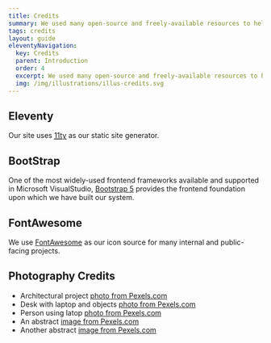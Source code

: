 ```yaml
---
title: Credits
summary: We used many open-source and freely-available resources to help us deliver this quickly and reliably. 
tags: credits
layout: guide
eleventyNavigation:
  key: Credits
  parent: Introduction
  order: 4
  excerpt: We used many open-source and freely-available resources to help us deliver this quickly and reliably.
  img: /img/illustrations/illus-credits.svg
---
```


## Eleventy
Our site uses <a href="https://www.11ty.dev/" target="_blank"><abbr title="Eleventy">11ty</abbr></a> as our static site generator.  

## BootStrap
One of the most widely-used frontend frameworks available and supported in Microsoft VisualStudio, <a href="https://getbootstrap.com/docs/5.2/getting-started/introduction/" target="_blank">Bootstrap 5</a> provides the frontend foundation upon which we have built our system.

## FontAwesome
We use <a href="https://fontawesome.com/v5/search?m=free&s=brands%2Csolid" target="_blank">FontAwesome</a> as our icon source for many internal and public-facing projects.

## Photography Credits

- Architectural project <a href="https://www.pexels.com/photo/architecture-blocks-blue-sky-bridge-275030/" target="_blank">photo from Pexels.com</a>
- Desk with laptop and objects <a href="https://www.pexels.com/photo/macbook-pro-on-brown-wooden-table-2312369/" target="_blank">photo from Pexels.com</a>
- Person using latop <a href="https://www.pexels.com/photo/person-in-white-long-sleeve-shirt-using-macbook-pro-5077047/" target="_blank">photo from Pexels.com</a>
- An abstract <a href="https://www.pexels.com/photo/abstract-painting-2156881/" target="_blank">image from Pexels.com</a>
- Another abstract <a href="https://www.pexels.com/photo/close-up-photo-of-blue-liquid-2317711/" target="_blank">image from Pexels.com</a>
